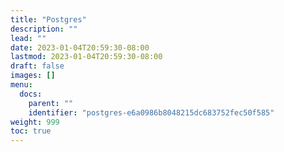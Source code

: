 ```yaml
---
title: "Postgres"
description: ""
lead: ""
date: 2023-01-04T20:59:30-08:00
lastmod: 2023-01-04T20:59:30-08:00
draft: false
images: []
menu:
  docs:
    parent: ""
    identifier: "postgres-e6a0986b8048215dc683752fec50f585"
weight: 999
toc: true
---
```

